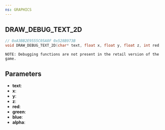 ```yaml
---
ns: GRAPHICS
---
```

## DRAW_DEBUG_TEXT_2D

```c
// 0xA3BB2E9555C05A8F 0x528B973B
void DRAW_DEBUG_TEXT_2D(char* text, float x, float y, float z, int red, int green, int blue, int alpha);
```

```
NOTE: Debugging functions are not present in the retail version of the game.  
```

## Parameters
* **text**: 
* **x**: 
* **y**: 
* **z**: 
* **red**: 
* **green**: 
* **blue**: 
* **alpha**: 

